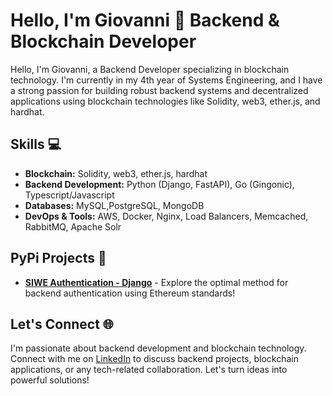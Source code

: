 # Hello, I'm Giovanni 👋 Backend & Blockchain Developer 

Hello, I'm Giovanni, a Backend Developer specializing in blockchain technology. I'm currently in my 4th year of Systems Engineering, and I have a strong passion for building robust backend systems and decentralized applications using blockchain technologies like Solidity, web3, ether.js, and hardhat.

## Skills 💻

- **Blockchain:** Solidity, web3, ether.js, hardhat
- **Backend Development:** Python (Django, FastAPI), Go (Gingonic), Typescript/Javascript
- **Databases:** MySQL,PostgreSQL, MongoDB
- **DevOps & Tools:** AWS, Docker, Nginx, Load Balancers, Memcached, RabbitMQ, Apache Solr

## PyPi Projects 🐍

- [**SIWE Authentication - Django**](https://pypi.org/project/siwe-auth-django/) - Explore the optimal method for backend authentication using Ethereum standards!

<!--
## Work Experience 🚀

### Full Stack Developer - Scalar (Current)

- Leveraging React and Django for scalable applications, with a focus on backend architecture.
- Active participant in agile development processes and code reviews for maintainable codebases.
- Contributing to the development of efficient business and startup valuation solutions.

### Full Stack Developer - Freelance at IT Virtuous

- Leading backend development and technological implementations for clients.
- Managing Linux server deployments and optimizing performance.
- Utilizing React Next.js & Python Django for full-stack solutions with a strong backend focus.
-->

## Let's Connect 🌐

I'm passionate about backend development and blockchain technology. Connect with me on [LinkedIn](https://www.linkedin.com/in/giovaborgogno/) to discuss backend projects, blockchain applications, or any tech-related collaboration. Let's turn ideas into powerful solutions!

<!--
## Support My Work 🌟

If you appreciate backend development and blockchain expertise, consider supporting my work:

[![Buy me a coffee](https://www.buymeacoffee.com/assets/img/custom_images/orange_img.png)](https://www.buymeacoffee.com/yourusername)

Thank you for visiting my profile, and let's build the future of technology together! 😊
-->

<!--
**giovaborgogno/giovaborgogno** is a ✨ _special_ ✨ repository because its `README.md` (this file) appears on your GitHub profile.

Here are some ideas to get you started:

- 🔭 I’m currently working on ...
- 🌱 I’m currently learning ...
- 👯 I’m looking to collaborate on ...
- 🤔 I’m looking for help with ...
- 💬 Ask me about ...
- 📫 How to reach me: ...
- 😄 Pronouns: ...
- ⚡ Fun fact: ...
-->
